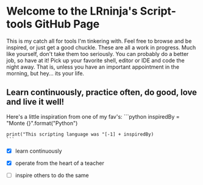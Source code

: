 # Welcome to the LRninja's Script-tools GitHub Page 

This is my catch all for tools I'm tinkering with. Feel free to browse and be inspired, or just get a good chuckle. These are all a work in progress. Much like yourself, don't take them too seriously. You can probably do a better job, so have at it! Pick up your favorite shell, editor or IDE and code the night away. That is, unless you have an important appointment in the morning, but hey... its your life. 

## Learn continuously, practice often, do good, love and live it well! 

Here's a little inspiration from one of my fav's:
    ```python
    inspiredBy = "Monte {}".format("Python")
    
    print("This scripting language was "[-1] + inspiredBy)
    ```

 - [x] learn continuously
 - [x] operate from the heart of a teacher
 - [ ] inspire others to do the same
 


